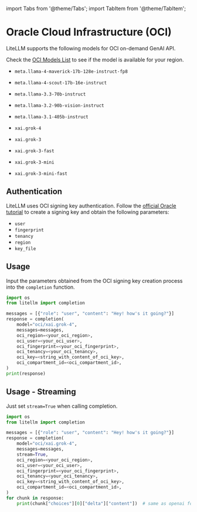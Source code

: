 import Tabs from '@theme/Tabs';
import TabItem from '@theme/TabItem';

# Oracle Cloud Infrastructure (OCI)
LiteLLM supports the following models for OCI on-demand GenAI API.

Check the [OCI Models List](https://docs.oracle.com/en-us/iaas/Content/generative-ai/pretrained-models.htm) to see if the model is available for your region.

- `meta.llama-4-maverick-17b-128e-instruct-fp8`
- `meta.llama-4-scout-17b-16e-instruct`
- `meta.llama-3.3-70b-instruct`
- `meta.llama-3.2-90b-vision-instruct`
- `meta.llama-3.1-405b-instruct`

- `xai.grok-4`
- `xai.grok-3`
- `xai.grok-3-fast`
- `xai.grok-3-mini`
- `xai.grok-3-mini-fast`

## Authentication

LiteLLM uses OCI signing key authentication. Follow the [official Oracle tutorial](https://docs.oracle.com/en-us/iaas/Content/API/Concepts/apisigningkey.htm) to create a signing key and obtain the following parameters:

- `user`
- `fingerprint`
- `tenancy`
- `region`
- `key_file`

## Usage

Input the parameters obtained from the OCI signing key creation process into the `completion` function.

```python
import os
from litellm import completion

messages = [{"role": "user", "content": "Hey! how's it going?"}]
response = completion(
    model="oci/xai.grok-4",
    messages=messages,
    oci_region=<your_oci_region>,
    oci_user=<your_oci_user>,
    oci_fingerprint=<your_oci_fingerprint>,
    oci_tenancy=<your_oci_tenancy>,
    oci_key=<string_with_content_of_oci_key>,
    oci_compartment_id=<oci_compartment_id>,
)
print(response)
```


## Usage - Streaming
Just set `stream=True` when calling completion.

```python
import os
from litellm import completion

messages = [{"role": "user", "content": "Hey! how's it going?"}]
response = completion(
    model="oci/xai.grok-4",
    messages=messages,
    stream=True,
    oci_region=<your_oci_region>,
    oci_user=<your_oci_user>,
    oci_fingerprint=<your_oci_fingerprint>,
    oci_tenancy=<your_oci_tenancy>,
    oci_key=<string_with_content_of_oci_key>,
    oci_compartment_id=<oci_compartment_id>,
)
for chunk in response:
    print(chunk["choices"][0]["delta"]["content"])  # same as openai format
```
